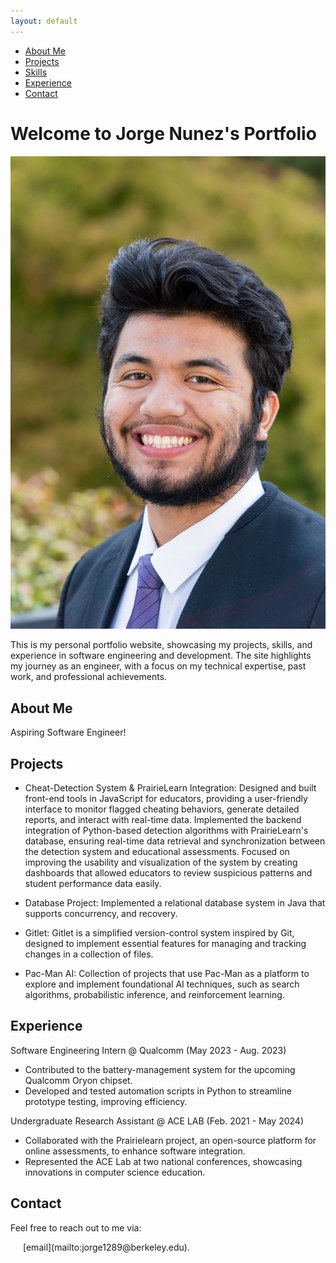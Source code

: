 ```yaml
---
layout: default
---
```


<!-- Navigation Tabs -->
<nav>
  <ul class="nav-tabs">
    <li><a href="#about">About Me</a></li>
    <li><a href="#projects">Projects</a></li>
    <li><a href="#skills">Skills</a></li>
    <li><a href="#experience">Experience</a></li>
    <li><a href="#contact">Contact</a></li>
  </ul>
</nav>

# Welcome to Jorge Nunez's Portfolio

<img src="images/Professional headshot.jpg" alt="Profile Picture" class="profile-pic">

This is my personal portfolio website, showcasing my projects, skills, and experience in software engineering and development. The site highlights my journey as an engineer, with a focus on my technical expertise, past work, and professional achievements.

<a name="about"></a>
## About Me

Aspiring Software Engineer!
<a name="projects"></a>
## Projects

- Cheat-Detection System & PrairieLearn Integration: 
  Designed and built front-end tools in JavaScript for educators, providing a user-friendly interface to monitor flagged cheating behaviors, generate detailed reports, and interact with real-time data. Implemented the backend integration of Python-based detection algorithms with PrairieLearn's database, ensuring real-time data retrieval and synchronization between the detection system and educational assessments. Focused on improving the usability and visualization of the system by creating dashboards that allowed educators to review suspicious patterns and student performance data easily.

- Database Project: Implemented a relational database system in Java that supports concurrency, and recovery.

- Gitlet: Gitlet is a simplified version-control system inspired by Git, designed to implement essential features for managing and tracking changes in a collection of files.

- Pac-Man AI: Collection of projects that use Pac-Man as a platform to explore and implement foundational AI techniques, such as search algorithms, probabilistic inference, and reinforcement learning. 

<a name="experience"></a>
## Experience

Software Engineering Intern @ Qualcomm (May 2023 - Aug. 2023)

- Contributed to the battery-management system for the upcoming Qualcomm Oryon chipset.
- Developed and tested automation scripts in Python to streamline prototype testing, improving efficiency.

Undergraduate Research Assistant @ ACE LAB (Feb. 2021 - May 2024)

- Collaborated with the Prairielearn project, an open-source platform for online assessments, to enhance software integration.
- Represented the ACE Lab at two national conferences, showcasing innovations in computer science education.

<a name="contact"></a>
## Contact

Feel free to reach out to me via:

<a href="https://www.linkedin.com/in/jorge-nunez24/" target="_blank" style="margin-right: 10px;">
  <i class="fab fa-linkedin fa-2x"></i>
</a>

<a href="https://github.com/jorge1289" target="_blank" style="margin-right: 10px;">
  <i class="fab fa-github fa-2x"></i>
</a>
[email](mailto:jorge1289@berkeley.edu).
